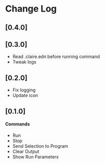 # Change Log

## [0.4.0]

## [0.3.0]
- Read .claire.edn before running command
- Tweak logs

## [0.2.0]
- Fix logging
- Update icon

## [0.1.0]
#### Commands
- Run
- Stop
- Send Selection to Program
- Clear Output
- Show Run Parameters

